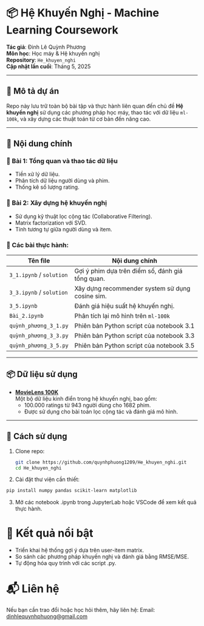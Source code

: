 # 📦 Hệ Khuyến Nghị - Machine Learning Coursework

**Tác giả**: Đinh Lê Quỳnh Phương  
**Môn học**: Học máy & Hệ khuyến nghị  
**Repository**: `He_khuyen_nghi`  
**Cập nhật lần cuối**: Tháng 5, 2025

---

## 📁 Mô tả dự án

Repo này lưu trữ toàn bộ bài tập và thực hành liên quan đến chủ đề **Hệ khuyến nghị** sử dụng các phương pháp học máy, thao tác với dữ liệu `ml-100k`, và xây dựng các thuật toán từ cơ bản đến nâng cao.

---

## 🧠 Nội dung chính

### 🔹 Bài 1: Tổng quan và thao tác dữ liệu
- Tiền xử lý dữ liệu.
- Phân tích dữ liệu người dùng và phim.
- Thống kê số lượng rating.

### 🔹 Bài 2: Xây dựng hệ khuyến nghị
- Sử dụng kỹ thuật lọc cộng tác (Collaborative Filtering).
- Matrix factorization với SVD.
- Tính tương tự giữa người dùng và item.

### 🔹 Các bài thực hành:
| Tên file                        | Nội dung chính                                      |
|----------------------------------|-----------------------------------------------------|
| `3_1.ipynb` / `solution`         | Gợi ý phim dựa trên điểm số, đánh giá tổng quan.   |
| `3_3.ipynb` / `solution`         | Xây dựng recommender system sử dụng cosine sim.    |
| `3_5.ipynb`                      | Đánh giá hiệu suất hệ khuyến nghị.                 |
| `Bài_2.ipynb`                   | Phân tích lại mô hình trên `ml-100k`               |
| `quỳnh_phương_3_1.py`           | Phiên bản Python script của notebook 3.1           |
| `quỳnh_phương_3_3.py`           | Phiên bản Python script của notebook 3.3           |
| `quỳnh_phương_3_5.py`           | Phiên bản Python script của notebook 3.5           |

---

## 📦 Dữ liệu sử dụng

- **[MovieLens 100K](https://grouplens.org/datasets/movielens/100k/)**  
  Một bộ dữ liệu kinh điển trong hệ khuyến nghị, bao gồm:
  - 100.000 ratings từ 943 người dùng cho 1682 phim.
  - Được sử dụng cho bài toán lọc cộng tác và đánh giá mô hình.

---

## 🚀 Cách sử dụng

1. Clone repo:
   ```bash
   git clone https://github.com/quynhphuong1209/He_khuyen_nghi.git
   cd He_khuyen_nghi
   ```
2. Cài đặt thư viện cần thiết:
```bash
pip install numpy pandas scikit-learn matplotlib
```
3. Mở các notebook .ipynb trong JupyterLab hoặc VSCode để xem kết quả thực hành.
# 📌 Kết quả nổi bật
- Triển khai hệ thống gợi ý dựa trên user-item matrix.
- So sánh các phương pháp khuyến nghị và đánh giá bằng RMSE/MSE.
- Tự động hóa quy trình với các script .py.

# 📬 Liên hệ
Nếu bạn cần trao đổi hoặc học hỏi thêm, hãy liên hệ:
Email: dinhlequynhphuong@gmail.com

